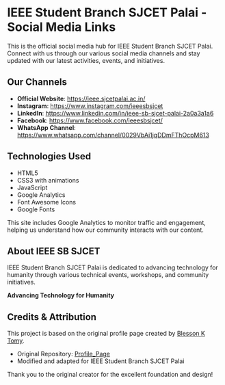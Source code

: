 # IEEE Student Branch SJCET Palai - Social Media Links

This is the official social media hub for IEEE Student Branch SJCET Palai. Connect with us through our various social media channels and stay updated with our latest activities, events, and initiatives.

## Our Channels
- **Official Website**: https://ieee.sjcetpalai.ac.in/
- **Instagram**: https://www.instagram.com/ieeesbsjcet
- **LinkedIn**: https://www.linkedin.com/in/ieee-sb-sjcet-palai-2a0a3a1a6
- **Facebook**: https://www.facebook.com/ieeesbsjcet/
- **WhatsApp Channel**: https://www.whatsapp.com/channel/0029VbAi1jqDDmFThOcpM613

## Technologies Used
- HTML5
- CSS3 with animations
- JavaScript
- Google Analytics
- Font Awesome Icons
- Google Fonts

This site includes Google Analytics to monitor traffic and engagement, helping us understand how our community interacts with our content.

## About IEEE SB SJCET
IEEE Student Branch SJCET Palai is dedicated to advancing technology for humanity through various technical events, workshops, and community initiatives.

**Advancing Technology for Humanity**

## Credits & Attribution
This project is based on the original profile page created by [Blesson K Tomy](https://github.com/Blesson-Tomy). 
- Original Repository: [Profile_Page](https://github.com/Blesson-Tomy/Profile_Page)
- Modified and adapted for IEEE Student Branch SJCET Palai

Thank you to the original creator for the excellent foundation and design!
